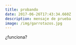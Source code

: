 ```yaml
---
title: probando
date: 2017-06-26T17:43:34.660Z
description: mensaje de prueba
image: /img/garrotazos.jpg
---
```


¿funciona?